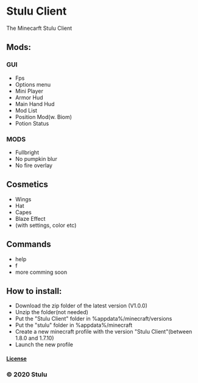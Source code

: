 # Stulu Client
The Minecarft Stulu Client

## Mods:
### GUI
- Fps 
- Options menu
- Mini Player
- Armor Hud
- Main Hand Hud 
- Mod List
- Position Mod(w. Biom)
- Potion Status 
### MODS
- Fullbright 
- No pumpkin blur 
- No fire overlay 

## Cosmetics
- Wings
- Hat
- Capes
- Blaze Effect
- (with settings, color etc)
## Commands
- help
- f
- more comming soon
## How to install:
- Download the zip folder of the latest version (V1.0.0) 
- Unzip the folder(not needed)
- Put the "Stulu Client" folder in %appdata%/minecraft/versions
- Put the "stulu" folder in %appdata%/minecraft
- Create a new minecraft profile with the version "Stulu Client"(between 1.8.0 and 1.7.10)
- Launch the new profile

#### [License](LICENSE)
### © 2020 Stulu
